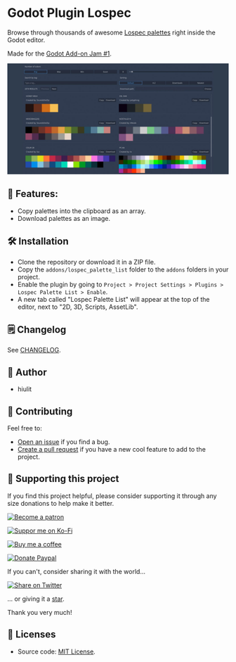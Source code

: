 # Godot Plugin Lospec

Browse through thousands of awesome [Lospec palettes](https://lospec.com/palette-list) right inside the Godot editor.

Made for the [Godot Add-on Jam #1](https://itch.io/jam/godot-addons-jam-1).

![Godot PLugin Lospec banner](/godot-plugin-lospec-banner.jpg)

## 📌 Features:

- Copy palettes into the clipboard as an array.
- Download palettes as an image.

## 🛠️ Installation

- Clone the repository or download it in a ZIP file.
- Copy the `addons/lospec_palette_list` folder to the `addons` folders in your project.
- Enable the plugin by going to `Project > Project Settings > Plugins > Lospec Palette List > Enable`.
- A new tab called "Lospec Palette List" will appear at the top of the editor, next to "2D, 3D, Scripts, AssetLib".


## 🗒️ Changelog

See [CHANGELOG](/CHANGELOG.md).

## 👤 Author

- hiulit

## 🤝 Contributing

Feel free to:

- [Open an issue](https://github.com/hiulit/Godot-Plugin-Lospec/issues) if you find a bug.
- [Create a pull request](https://github.com/hiulit/Godot-Plugin-Lospec/pulls) if you have a new cool feature to add to the project.

## 🙌 Supporting this project

If you find this project helpful, please consider supporting it through any size donations to help make it better.

[![Become a patron](https://img.shields.io/badge/Become_a_patron-ff424d?logo=Patreon&style=for-the-badge&logoColor=white)](https://www.patreon.com/hiulit)

[![Suppor me on Ko-Fi](https://img.shields.io/badge/Support_me_on_Ko--fi-F16061?logo=Ko-fi&style=for-the-badge&logoColor=white)](https://ko-fi.com/F2F7136ND)

[![Buy me a coffee](https://img.shields.io/badge/Buy_me_a_coffee-FFDD00?logo=buy-me-a-coffee&style=for-the-badge&logoColor=black)](https://www.buymeacoffee.com/hiulit)

[![Donate Paypal](https://img.shields.io/badge/PayPal-00457C?logo=PayPal&style=for-the-badge&label=Donate)](https://www.paypal.com/paypalme/hiulit)

If you can't, consider sharing it with the world...

[![Share on Twitter](https://img.shields.io/badge/Share_on_Twitter-1DA1F2?style=for-the-badge&logo=twitter&logoColor=white)](https://twitter.com/intent/tweet?url=https://github.com/hiulit/Godot-Plugin-Lospec&text=%22Godot+Plugin+Lospec%22%0D%0ABrowse+through+thousands+of+awesome+Lospec+palettes+right+inside+the+Godot+editor.%0A%0ABy%20@hiulit%0A%0A)

... or giving it a [star](https://github.com/hiulit/Godot-Plugin-Lospec/stargazers).

Thank you very much!

## 📝 Licenses

- Source code: [MIT License](/LICENSE).
